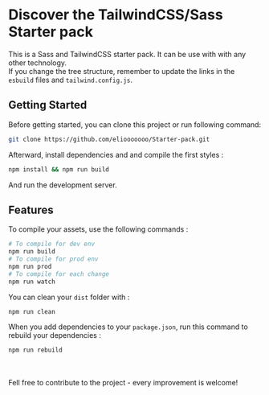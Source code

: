 # Discover the TailwindCSS/Sass Starter pack

This is a Sass and TailwindCSS starter pack. It can be use with with any other technology.   
If you change the tree structure, remember to update the links in the `esbuild` files and `tailwind.config.js`.

## Getting Started

Before getting started, you can clone this project or run following command:  
```bash
git clone https://github.com/eliooooooo/Starter-pack.git
```
Afterward, install dependencies and and compile the first styles :
```bash
npm install && npm run build
```
And run the development server.

## Features

To compile your assets, use the following commands :
```bash
# To compile for dev env
npm run build
# To compile for prod env
npm run prod
# To compile for each change 
npm run watch
```
You can clean your `dist` folder with :
```bash
npm run clean
```
When you add dependencies to your `package.json`, run this command to rebuild your dependencies :
```bash
npm run rebuild
```
<br />
<br />
Fell free to contribute to the project - every improvement is welcome!
